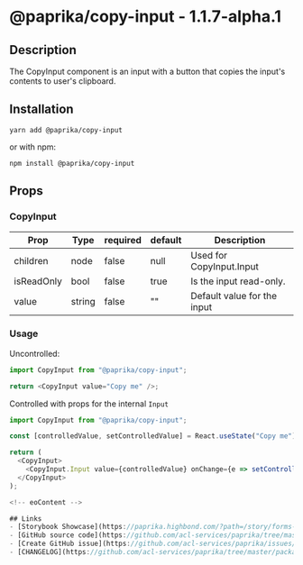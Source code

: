 <!-- start: Autogenerated - do not modify -->

# @paprika/copy-input - 1.1.7-alpha.1

## Description

The CopyInput component is an input with a button that copies the input's contents to user's clipboard.

## Installation

```
yarn add @paprika/copy-input
```

or with npm:

```
npm install @paprika/copy-input
```

## Props

### CopyInput

| Prop       | Type   | required | default | Description                 |
| ---------- | ------ | -------- | ------- | --------------------------- |
| children   | node   | false    | null    | Used for CopyInput.Input    |
| isReadOnly | bool   | false    | true    | Is the input read-only.     |
| value      | string | false    | ""      | Default value for the input |

<!-- end: Autogenerated - do not modify -->
<!-- content -->

### Usage

Uncontrolled:

```js
import CopyInput from "@paprika/copy-input";

return <CopyInput value="Copy me" />;
```

Controlled with props for the internal `Input`

```js
import CopyInput from "@paprika/copy-input";

const [controlledValue, setControlledValue] = React.useState("Copy me");

return (
  <CopyInput>
    <CopyInput.Input value={controlledValue} onChange={e => setControlledValue(e.target.value)} />
  </CopyInput>
);

<!-- eoContent -->

## Links
- [Storybook Showcase](https://paprika.highbond.com/?path=/story/forms-copyinput--showcase)
- [GitHub source code](https://github.com/acl-services/paprika/tree/master/packages/CopyInput/src)
- [Create GitHub issue](https://github.com/acl-services/paprika/issues/new?label=[]&title=@paprika/copy-input%20[help]:%20your%20short%20description&body=%0A%23%20Help%20wanted%0A%0A%23%23%20Please%20write%20your%20question.%0A*A%20clear%20and%20concise%20description%20of%20what%20the%20question%20is*%0A%0A%23%23%20Additional%20context%0A*Add%20any%20other%20context%20or%20screenshots%20about%20your%20question%20here.*%0A)
- [CHANGELOG](https://github.com/acl-services/paprika/tree/master/packages/CopyInput/CHANGELOG.md)
```
